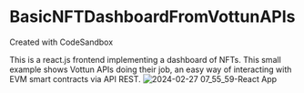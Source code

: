 # BasicNFTDashboardFromVottunAPIs
Created with CodeSandbox

This is a react.js frontend implementing a dashboard of NFTs.
This small example shows Vottun APIs doing their job, an easy way of interacting with EVM smart contracts via API REST.
![2024-02-27 07_55_59-React App](https://github.com/jzafrap/BasicNFTDashboardFromVottunAPIs/assets/36307819/efa1e428-c4a6-4659-bfdf-9b1430e4eb67)
